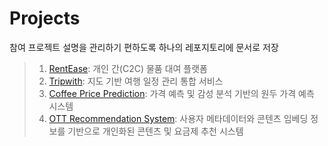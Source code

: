 # Projects

참여 프로젝트 설명을 관리하기 편하도록 하나의 레포지토리에 문서로 저장

> 1. [RentEase](./RENTEASE.md): 개인 간(C2C) 물품 대여 플랫폼
> 2. [Tripwith](./TRIPWITH.md): 지도 기반 여행 일정 관리 통합 서비스
> 3. [Coffee Price Prediction](./COFFEE_PRICE_PREDICTION.md): 가격 예측 및 감성 분석 기반의 원두 가격 예측 시스템
> 4. [OTT Recommendation System](OTT_RECOMMENDATION_SYSTEM.md): 사용자 메타데이터와 콘텐츠 임베딩 정보를 기반으로 개인화된 콘텐츠 및 요금제 추천 시스템